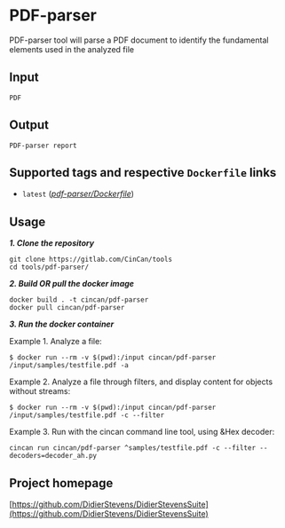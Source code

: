 # PDF-parser

PDF-parser tool will parse a PDF document to identify the fundamental elements used in the analyzed file

## Input

```
PDF
```

## Output

```
PDF-parser report
```

## Supported tags and respective `Dockerfile` links

* `latest` ([*pdf-parser/Dockerfile*](https://gitlab.com/CinCan/tools/tree/master/pdf-parser))


## Usage

***1. Clone the repository***

```
git clone https://gitlab.com/CinCan/tools
cd tools/pdf-parser/
```

***2. Build OR pull the docker image*** 

```
docker build . -t cincan/pdf-parser
docker pull cincan/pdf-parser
```

***3. Run the docker container***

Example 1. Analyze a file:

`$ docker run --rm -v $(pwd):/input cincan/pdf-parser /input/samples/testfile.pdf -a`  


Example 2. Analyze a file through filters, and display content for objects without streams:  

`$ docker run --rm -v $(pwd):/input cincan/pdf-parser /input/samples/testfile.pdf -c --filter`   


Example 3. Run with the cincan command line tool, using &Hex decoder:  

`cincan run cincan/pdf-parser ^samples/testfile.pdf -c --filter --decoders=decoder_ah.py`



## Project homepage

[https://github.com/DidierStevens/DidierStevensSuite](https://github.com/DidierStevens/DidierStevensSuite)
